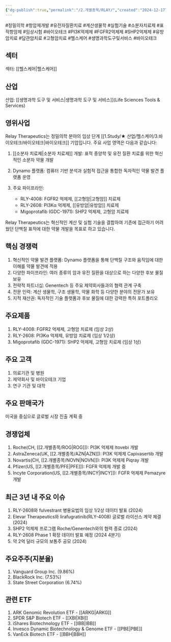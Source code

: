 ```yaml
---
{"dg-publish":true,"permalink":"/2.개별종목/RLAY/","created":"2024-12-17T21:21:39.586+09:00","updated":"2025-07-29T21:37:05.130+09:00"}
---
```


#정밀의학 #항암제개발 #유전자질환치료 #계산생물학 #실험기술 #소분자치료제 #표적항암제 #임상시험 #바이오테크 #PI3K억제제 #FGFR2억제제 #SHP2억제제 #유방암치료 #담관암치료 #고형암치료 #헬스케어 #생명과학도구및서비스 #바이오테크

## 섹터

섹터: [[헬스케어\|헬스케어]]

## 산업

산업: [[생명과학 도구 및 서비스\|생명과학 도구 및 서비스]](Life Sciences Tools & Services)

## 영위사업

Relay Therapeutics는 정밀의학 분야의 임상 단계 [[1.Study/★ 산업/헬스케어/3.바이오테크/바이오테크\|바이오테크]] 기업입니다. 주요 사업 영역은 다음과 같습니다:

1. [[소분자 치료제\|소분자 치료제]] 개발: 표적 종양학 및 유전 질환 치료를 위한 혁신적인 소분자 약물 개발
2. Dynamo 플랫폼: 컴퓨터 기반 분석과 실험적 접근을 통합한 독자적인 약물 발견 플랫폼 운영
3. 주요 파이프라인:
    
    - RLY-4008: FGFR2 억제제, [[고형암\|고형암]] 치료제
    - RLY-2608: PI3Kα 억제제, [[유방암\|유방암]] 치료제
    - Migoprotafib (GDC-1971): SHP2 억제제, 고형암 치료제
    

Relay Therapeutics는 혁신적인 계산 및 실험 기술을 결합하여 기존에 접근하기 어려웠던 단백질 표적에 대한 약물 개발을 목표로 하고 있습니다.

## 핵심 경쟁력

1. 혁신적인 약물 발견 플랫폼: Dynamo 플랫폼을 통해 단백질 구조와 움직임에 대한 이해를 약물 발견에 적용
2. 다양한 파이프라인: 여러 종류의 암과 유전 질환을 대상으로 하는 다양한 후보 물질 보유
3. 전략적 파트너십: Genentech 등 주요 제약회사들과의 협력 관계 구축
4. 전문 인력: 계산 생물학, 구조 생물학, 약물 화학 등 다양한 분야의 전문가 보유
5. 지적 재산권: 독자적인 기술 플랫폼과 후보 물질에 대한 강력한 특허 포트폴리오

## 주요제품

1. RLY-4008: FGFR2 억제제, 고형암 치료제 (임상 2상)
2. RLY-2608: PI3Kα 억제제, 유방암 치료제 (임상 1/2상)
3. Migoprotafib (GDC-1971): SHP2 억제제, 고형암 치료제 (임상 1상)

## 주요 고객

1. 의료기관 및 병원
2. 제약회사 및 바이오테크 기업
3. 연구 기관 및 대학

## 주요 판매국가

미국을 중심으로 글로벌 시장 진출 계획 중

## 경쟁업체

1. Roche(CH, [[2.개별종목/ROG\|ROG]]): PI3K 억제제 Itovebi 개발
2. AstraZeneca(UK, [[2.개별종목/AZN\|AZN]]): PI3K 억제제 Capivasertib 개발
3. Novartis(CH, [[2.개별종목/NOVN\|NOVN]]): PI3K 억제제 Piqray 개발
4. Pfizer(US, [[2.개별종목/PFE\|PFE]]): FGFR 억제제 개발 중
5. Incyte Corporation(US, [[2.개별종목/INCY\|INCY]]): FGFR 억제제 Pemazyre 개발

## 최근 3년 내 주요 이슈

1. RLY-2608와 fulvestrant 병용요법의 임상 1/2상 데이터 발표 (2024)
2. Elevar Therapeutics와 lirafugratinib(RLY-4008) 글로벌 라이선스 계약 체결 (2024)
3. SHP2 억제제 프로그램 Roche/Genentech와의 협력 종료 (2024)
4. RLY-2608 Phase 1 확장 데이터 발표 예정 (2024 4분기)
5. 약 2억 달러 규모의 보통주 공모 (2024)

## 주요주주(지분율)

1. Vanguard Group Inc. (9.86%)
2. BlackRock Inc. (7.53%)
3. State Street Corporation (6.74%)

## 관련 ETF

1. ARK Genomic Revolution ETF - [[ARKG\|ARKG]]
2. SPDR S&P Biotech ETF - [[XBI\|XBI]]
3. iShares Biotechnology ETF - [[IBB\|IBB]]
4. Invesco Dynamic Biotechnology & Genome ETF - [[PBE\|PBE]]
5. VanEck Biotech ETF - [[BBH\|BBH]]
